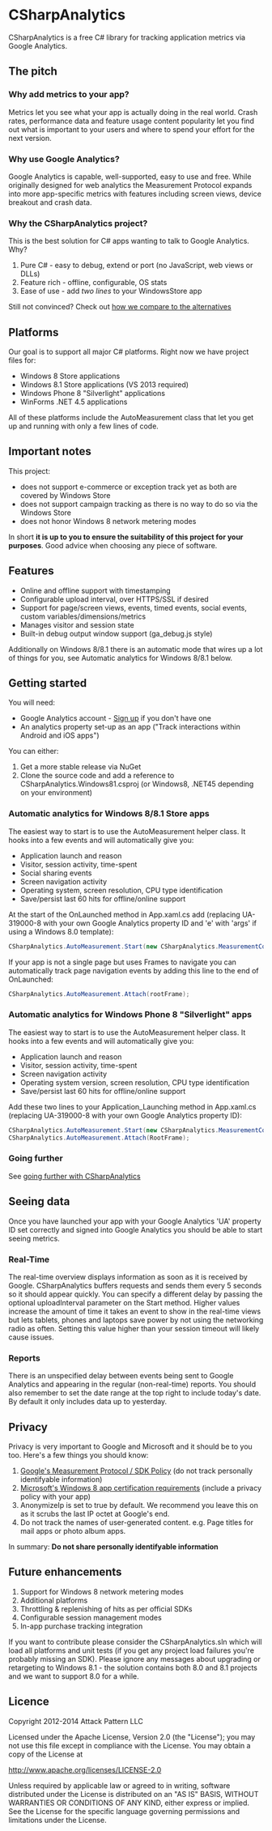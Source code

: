 # CSharpAnalytics

CSharpAnalytics is a free C# library for tracking application metrics via Google Analytics.

## The pitch

### Why add metrics to your app?

Metrics let you see what your app is actually doing in the real world. Crash rates, performance data and feature usage content popularity let you find out what is important to your users and where to spend your effort for the next version.

### Why use Google Analytics?

Google Analytics is capable, well-supported, easy to use and free. While originally designed for web analytics the Measurement Protocol expands into more app-specific metrics with features including screen views, device breakout and crash data.

### Why the CSharpAnalytics project?

This is the best solution for C# apps wanting to talk to Google Analytics. Why?

1. Pure C# - easy to debug, extend or port (no JavaScript, web views or DLLs)
1. Feature rich - offline, configurable, OS stats
1. Ease of use - add *two lines* to your WindowsStore app

Still not convinced? Check out [how we compare to the alternatives](https://github.com/AttackPattern/CSharpAnalytics/wiki/Comparison)

## Platforms

Our goal is to support all major C# platforms. Right now we have project files for:

* Windows 8 Store applications
* Windows 8.1 Store applications (VS 2013 required)
* Windows Phone 8 "Silverlight" applications
* WinForms .NET 4.5 applications

All of these platforms include the AutoMeasurement class that let you get up and running with only a few lines of code.

## Important notes

This project:

* does not support e-commerce or exception track yet as both are covered by Windows Store
* does not support campaign tracking as there is no way to do so via the Windows Store
* does not honor Windows 8 network metering modes

In short **it is up to you to ensure the suitability of this project for your purposes**. Good advice when choosing any piece of software.

## Features

* Online and offline support with timestamping
* Configurable upload interval, over HTTPS/SSL if desired
* Support for page/screen views, events, timed events, social events, custom variables/dimensions/metrics
* Manages visitor and session state
* Built-in debug output window support (ga_debug.js style)

Additionally on Windows 8/8.1 there is an automatic mode that wires up a lot of things for you, see Automatic analytics for Windows 8/8.1 below.

## Getting started

You will need:

* Google Analytics account - [Sign up](http://analytics.google.com) if you don't have one
* An analytics property set-up as an app ("Track interactions within Android and iOS apps")

You can either:

1. Get a more stable release via NuGet
2. Clone the source code and add a reference to CSharpAnalytics.Windows81.csproj (or Windows8, .NET45 depending on your environment)

### Automatic analytics for Windows 8/8.1 Store apps

The easiest way to start is to use the AutoMeasurement helper class. It hooks into a few events and will automatically give you:

* Application launch and reason
* Visitor, session activity, time-spent
* Social sharing events
* Screen navigation activity
* Operating system, screen resolution, CPU type identification
* Save/persist last 60 hits for offline/online support

At the start of the OnLaunched method in App.xaml.cs add (replacing UA-319000-8 with your own Google Analytics property ID and 'e' with 'args' if using a Windows 8.0 template):

```csharp
CSharpAnalytics.AutoMeasurement.Start(new CSharpAnalytics.MeasurementConfiguration("UA-319000-8"), e);
```

If your app is not a single page but uses Frames to navigate you can automatically track page navigation events by adding this line to the end of OnLaunched:

```csharp
CSharpAnalytics.AutoMeasurement.Attach(rootFrame);
```

### Automatic analytics for Windows Phone 8 "Silverlight" apps

The easiest way to start is to use the AutoMeasurement helper class. It hooks into a few events and will automatically give you:

* Application launch and reason
* Visitor, session activity, time-spent
* Screen navigation activity
* Operating system version, screen resolution, CPU type identification
* Save/persist last 60 hits for offline/online support

Add these two lines to your Application_Launching method in App.xaml.cs (replacing UA-319000-8 with your own Google Analytics property ID):

```csharp
CSharpAnalytics.AutoMeasurement.Start(new CSharpAnalytics.MeasurementConfiguration("UA-319000-8"), e);
CSharpAnalytics.AutoMeasurement.Attach(RootFrame);
```

### Going further

See [going further with CSharpAnalytics](https://github.com/AttackPattern/CSharpAnalytics/wiki/Going-further)

## Seeing data

Once you have launched your app with your Google Analytics 'UA' property ID set correctly and signed into Google Analytics you should be able to start seeing metrics.

### Real-Time
The real-time overview displays information as soon as it is received by Google. CSharpAnalytics buffers requests and sends them every 5 seconds so it should appear quickly. You can specify a different delay by passing the optional uploadInterval parameter on the Start method. Higher values increase the amount of time it takes an event to show in the real-time views but lets tablets, phones and laptops save power by not using the networking radio as often. Setting this value higher than your session timeout will likely cause issues.

### Reports
There is an unspecified delay between events being sent to Google Analytics and appearing in the regular (non-real-time) reports. You should also remember to set the date range at the top right to include today's date. By default it only includes data up to yesterday.

## Privacy

Privacy is very important to Google and Microsoft and it should be to you too. Here's a few things you should know:

1. [Google's Measurement Protocol / SDK Policy](https://developers.google.com/analytics/devguides/collection/protocol/policy) (do not track personally identifyable information)
1. [Microsoft's Windows 8 app certification requirements](http://msdn.microsoft.com/en-us/library/windows/apps/hh694083.aspx) (include a privacy policy with your app)
1. AnonymizeIp is set to true by default. We recommend you leave this on as it scrubs the last IP octet at Google's end.
1. Do not track the names of user-generated content. e.g. Page titles for mail apps or photo album apps.
 
In summary: **Do not share personally identifyable information**

## Future enhancements

1. Support for Windows 8 network metering modes
1. Additional platforms 
1. Throttling & replenishing of hits as per official SDKs
1. Configurable session management modes
1. In-app purchase tracking integration

If you want to contribute please consider the CSharpAnalytics.sln which will load all platforms and unit tests (if you get any project load failures you're probably missing an SDK). Please ignore any messages about upgrading or retargeting to Windows 8.1 - the solution contains both 8.0 and 8.1 projects and we want to support 8.0 for a while.

## Licence

Copyright 2012-2014 Attack Pattern LLC

Licensed under the Apache License, Version 2.0 (the "License"); you may not use this file except in compliance with the License. You may obtain a copy of the License at

http://www.apache.org/licenses/LICENSE-2.0

Unless required by applicable law or agreed to in writing, software distributed under the License is distributed on an "AS IS" BASIS, WITHOUT WARRANTIES OR CONDITIONS OF ANY KIND, either express or implied. See the License for the specific language governing permissions and limitations under the License.
